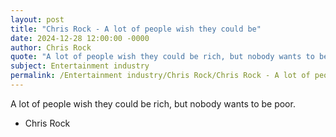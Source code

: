 ```yaml
---
layout: post
title: "Chris Rock - A lot of people wish they could be"
date: 2024-12-28 12:00:00 -0000
author: Chris Rock
quote: "A lot of people wish they could be rich, but nobody wants to be poor."
subject: Entertainment industry
permalink: /Entertainment industry/Chris Rock/Chris Rock - A lot of people wish they could be
---
```


A lot of people wish they could be rich, but nobody wants to be poor.

- Chris Rock
